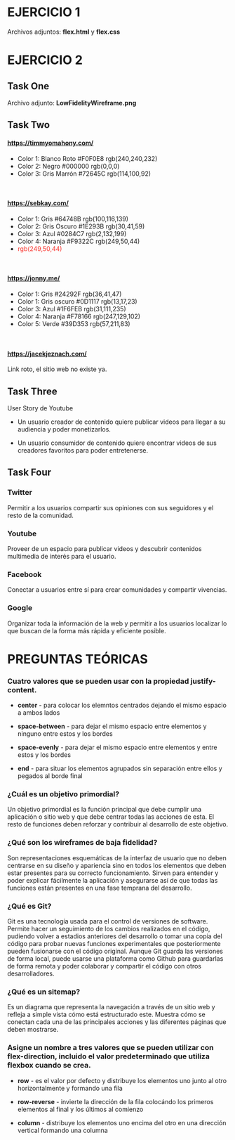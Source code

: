 # EJERCICIO 1
 
Archivos adjuntos: **flex.html** y **flex.css**
</br>
 
# EJERCICIO 2
 
## Task One

Archivo adjunto: **LowFidelityWireframe.png**
</br>
 
## Task Two
 
#### https://timmyomahony.com/
 
- Color 1: Blanco Roto #F0F0E8  rgb(240,240,232)
- Color 2: Negro #000000  rgb(0,0,0)
- Color 3: Gris Marrón #72645C  rgb(114,100,92)
</br> 
 
#### https://sebkay.com/
 
- Color 1: Gris #64748B  rgb(100,116,139)
- Color 2: Gris Oscuro #1E293B  rgb(30,41,59)
- Color 3: Azul  #0284C7  rgb(2,132,199)
- Color 4: Naranja  #F9322C  rgb(249,50,44)
- <span style="color: #F9322C">rgb(249,50,44)</span>
</br>
 
#### https://jonny.me/
 
- Color 1:  Gris  #24292F  rgb(36,41,47)
- Color 1:  Gris oscuro  #0D1117  rgb(13,17,23)
- Color 3:  Azul  #1F6FEB  rgb(31,111,235)
- Color 4:  Naranja  #F78166  rgb(247,129,102)
- Color 5:  Verde  #39D353  rgb(57,211,83)
</br>
 
#### https://jacekjeznach.com/
 
Link roto, el sitio web no existe ya.
</br>

 
## Task Three
 
 User Story de Youtube
 
- Un usuario creador de contenido quiere publicar videos para llegar a su audiencia y poder monetizarlos.
 
- Un usuario consumidor de contenido quiere encontrar videos de sus creadores favoritos para poder entretenerse.
 
 
## Task Four
 
### Twitter

Permitir a los usuarios compartir sus opiniones con sus seguidores y el resto de la comunidad.</br>


### Youtube

Proveer de un espacio para publicar videos y descubrir contenidos multimedia de interés para el usuario.</br>

 
### Facebook

Conectar a usuarios entre sí para crear comunidades y compartir vivencias.</br>

 
### Google

Organizar toda la información de la web y permitir a los usuarios localizar lo que buscan de la forma más rápida y eficiente posible.</br>

 
# PREGUNTAS TEÓRICAS



### Cuatro valores que se pueden usar con la propiedad justify-content.

- **center** - para colocar los elemntos centrados dejando el mismo espacio a ambos lados 

- **space-between** - para dejar el mismo espacio entre elementos y ninguno entre estos y los bordes

- **space-evenly** - para dejar el mismo espacio entre elementos y entre estos y los bordes

- **end** - para situar los elementos agrupados sin separación entre ellos y pegados al borde final



### ¿Cuál es un objetivo primordial?

Un objetivo primordial es la función principal que debe cumplir una aplicación o sitio web y que debe centrar todas las acciones de esta. El resto de funciones deben reforzar y contribuir al desarrollo de este objetivo.</br>



### ¿Qué son los wireframes de baja fidelidad?

Son representaciones esquemáticas de la interfaz de usuario que no deben centrarse en su diseño y apariencia sino en todos los elementos que deben  estar presentes para su correcto funcionamiento. Sirven para entender y poder explicar fácilmente la aplicación y asegurarse así de que todas las funciones están presentes en una fase temprana del desarrollo.</br>



### ¿Qué es Git?

Git es una tecnología usada para el control de versiones de software. Permite hacer un seguimiento de los cambios realizados en el código, pudiendo volver a estadios anteriores del desarrollo o tomar una copia del código para probar nuevas funciones experimentales que posteriormente pueden fusionarse con el código original. Aunque Git guarda las versiones de forma local, puede usarse una plataforma como Github para guardarlas de forma remota y poder colaborar y compartir el código con otros desarrolladores.</br>



### ¿Qué es un sitemap?

Es un diagrama que representa la navegación a través de un sitio web y refleja a simple vista cómo está estructurado este. Muestra cómo se conectan cada una de las principales acciones y las diferentes páginas que deben mostrarse.</br>



### Asigne un nombre a tres valores que se pueden utilizar con flex-direction, incluido el valor predeterminado que utiliza flexbox cuando se crea.

- **row** - es el valor por defecto y distribuye los elementos uno junto al otro horizontalmente y formando una fila

- **row-reverse** - invierte la dirección de la fila colocándo los primeros elementos al final y los últimos al comienzo

- **column** - distribuye los elementos uno encima del otro en una dirección vertical formando una columna